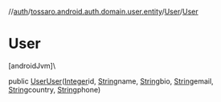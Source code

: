 //[auth](../../../index.md)/[tossaro.android.auth.domain.user.entity](../index.md)/[User](index.md)/[User](-user.md)

# User

[androidJvm]\

public [User](index.md)[User](-user.md)([Integer](https://developer.android.com/reference/kotlin/java/lang/Integer.html)id, [String](https://developer.android.com/reference/kotlin/java/lang/String.html)name, [String](https://developer.android.com/reference/kotlin/java/lang/String.html)bio, [String](https://developer.android.com/reference/kotlin/java/lang/String.html)email, [String](https://developer.android.com/reference/kotlin/java/lang/String.html)country, [String](https://developer.android.com/reference/kotlin/java/lang/String.html)phone)
